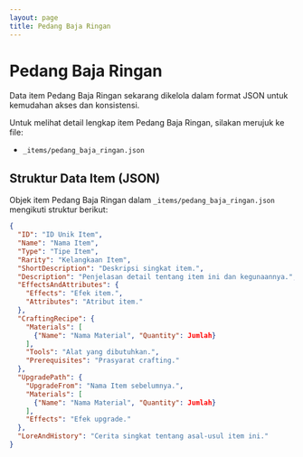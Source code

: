 ```yaml
---
layout: page
title: Pedang Baja Ringan
---
```

# Pedang Baja Ringan

Data item Pedang Baja Ringan sekarang dikelola dalam format JSON untuk kemudahan akses dan konsistensi.

Untuk melihat detail lengkap item Pedang Baja Ringan, silakan merujuk ke file:
*   `_items/pedang_baja_ringan.json`

## Struktur Data Item (JSON)

Objek item Pedang Baja Ringan dalam `_items/pedang_baja_ringan.json` mengikuti struktur berikut:

```json
{
  "ID": "ID Unik Item",
  "Name": "Nama Item",
  "Type": "Tipe Item",
  "Rarity": "Kelangkaan Item",
  "ShortDescription": "Deskripsi singkat item.",
  "Description": "Penjelasan detail tentang item ini dan kegunaannya.",
  "EffectsAndAttributes": {
    "Effects": "Efek item.",
    "Attributes": "Atribut item."
  },
  "CraftingRecipe": {
    "Materials": [
      {"Name": "Nama Material", "Quantity": Jumlah}
    ],
    "Tools": "Alat yang dibutuhkan.",
    "Prerequisites": "Prasyarat crafting."
  },
  "UpgradePath": {
    "UpgradeFrom": "Nama Item sebelumnya.",
    "Materials": [
      {"Name": "Nama Material", "Quantity": Jumlah}
    ],
    "Effects": "Efek upgrade."
  },
  "LoreAndHistory": "Cerita singkat tentang asal-usul item ini."
}
```